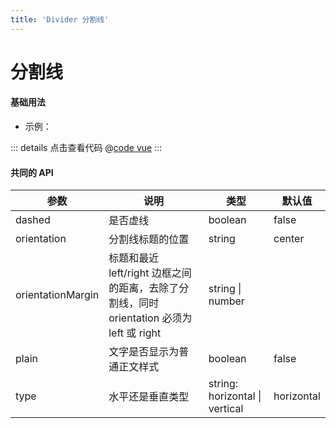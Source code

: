 ```yaml
---
title: 'Divider 分割线'
---
```


# 分割线

#### 基础用法

- 示例：

<clientOnly>
  <dividerDemo1 />
</clientOnly>

::: details 点击查看代码
@[code vue](@components/divider/dividerDemo1.vue)
:::

#### 共同的 API

| 参数              | 说明                                                                                      | 类型                           | 默认值     |
| ----------------- | ----------------------------------------------------------------------------------------- | ------------------------------ | ---------- |
| dashed            | 是否虚线                                                                                  | boolean                        | false      |
| orientation       | 分割线标题的位置                                                                          | string                         | center     |
| orientationMargin | 标题和最近 left/right 边框之间的距离，去除了分割线，同时 orientation 必须为 left 或 right | string \| number               |            |
| plain             | 文字是否显示为普通正文样式                                                                | boolean                        | false      |
| type              | 水平还是垂直类型                                                                          | string: horizontal \| vertical | horizontal |
